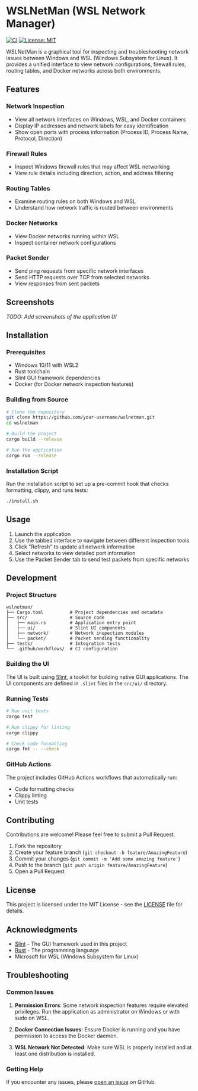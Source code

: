 # WSLNetMan (WSL Network Manager)

[![CI](https://github.com/your-username/wslnetman/actions/workflows/ci.yml/badge.svg)](https://github.com/your-username/wslnetman/actions/workflows/ci.yml)
[![License: MIT](https://img.shields.io/badge/License-MIT-yellow.svg)](https://opensource.org/licenses/MIT)

WSLNetMan is a graphical tool for inspecting and troubleshooting network issues between Windows and WSL (Windows Subsystem for Linux). It provides a unified interface to view network configurations, firewall rules, routing tables, and Docker networks across both environments.

## Features

### Network Inspection
- View all network interfaces on Windows, WSL, and Docker containers
- Display IP addresses and network labels for easy identification
- Show open ports with process information (Process ID, Process Name, Protocol, Direction)

### Firewall Rules
- Inspect Windows firewall rules that may affect WSL networking
- View rule details including direction, action, and address filtering

### Routing Tables
- Examine routing rules on both Windows and WSL
- Understand how network traffic is routed between environments

### Docker Networks
- View Docker networks running within WSL
- Inspect container network configurations

### Packet Sender
- Send ping requests from specific network interfaces
- Send HTTP requests over TCP from selected networks
- View responses from sent packets

## Screenshots

_TODO: Add screenshots of the application UI_

## Installation

### Prerequisites

- Windows 10/11 with WSL2
- Rust toolchain
- Slint GUI framework dependencies
- Docker (for Docker network inspection features)

### Building from Source

```bash
# Clone the repository
git clone https://github.com/your-username/wslnetman.git
cd wslnetman

# Build the project
cargo build --release

# Run the application
cargo run --release
```

### Installation Script

Run the installation script to set up a pre-commit hook that checks formatting, clippy, and runs tests:

```bash
./install.sh
```

## Usage

1. Launch the application
2. Use the tabbed interface to navigate between different inspection tools
3. Click "Refresh" to update all network information
4. Select networks to view detailed port information
5. Use the Packet Sender tab to send test packets from specific networks

## Development

### Project Structure

```
wslnetman/
├── Cargo.toml          # Project dependencies and metadata
├── src/                # Source code
│   ├── main.rs         # Application entry point
│   ├── ui/             # Slint UI components
│   ├── network/        # Network inspection modules
│   └── packet/         # Packet sending functionality
├── tests/              # Integration tests
└── .github/workflows/  # CI configuration
```

### Building the UI

The UI is built using [Slint](https://slint.rs/), a toolkit for building native GUI applications. The UI components are defined in `.slint` files in the `src/ui/` directory.

### Running Tests

```bash
# Run unit tests
cargo test

# Run clippy for linting
cargo clippy

# Check code formatting
cargo fmt -- --check
```

### GitHub Actions

The project includes GitHub Actions workflows that automatically run:
- Code formatting checks
- Clippy linting
- Unit tests

## Contributing

Contributions are welcome! Please feel free to submit a Pull Request.

1. Fork the repository
2. Create your feature branch (`git checkout -b feature/AmazingFeature`)
3. Commit your changes (`git commit -m 'Add some amazing feature'`)
4. Push to the branch (`git push origin feature/AmazingFeature`)
5. Open a Pull Request

## License

This project is licensed under the MIT License - see the [LICENSE](LICENSE) file for details.

## Acknowledgments

- [Slint](https://slint.rs/) - The GUI framework used in this project
- [Rust](https://www.rust-lang.org/) - The programming language
- Microsoft for WSL (Windows Subsystem for Linux)

## Troubleshooting

### Common Issues

1. **Permission Errors**: Some network inspection features require elevated privileges. Run the application as administrator on Windows or with sudo on WSL.

2. **Docker Connection Issues**: Ensure Docker is running and you have permission to access the Docker daemon.

3. **WSL Network Not Detected**: Make sure WSL is properly installed and at least one distribution is installed.

### Getting Help

If you encounter any issues, please [open an issue](https://github.com/your-username/wslnetman/issues) on GitHub.